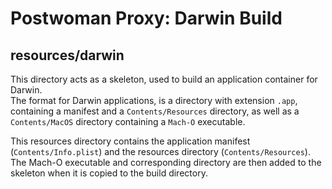 # Postwoman Proxy: Darwin Build

## resources/darwin

This directory acts as a skeleton, used to build an application container for Darwin.  
The format for Darwin applications, is a directory with extension `.app`, containing a manifest and a `Contents/Resources` directory, as well as a `Contents/MacOS` directory containing a `Mach-O` executable.

This resources directory contains the application manifest (`Contents/Info.plist`) and the resources directory (`Contents/Resources`). The Mach-O executable and corresponding directory are then added to the skeleton when it is copied to the build directory.

